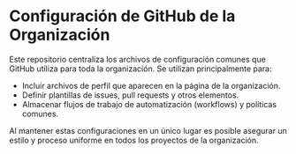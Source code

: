 # Configuración de GitHub de la Organización

Este repositorio centraliza los archivos de configuración comunes que GitHub utiliza para toda la organización. Se utilizan principalmente para:

- Incluir archivos de perfil que aparecen en la página de la organización.
- Definir plantillas de issues, pull requests y otros elementos.
- Almacenar flujos de trabajo de automatización (workflows) y políticas comunes.

Al mantener estas configuraciones en un único lugar es posible asegurar un estilo y proceso uniforme en todos los proyectos de la organización.
